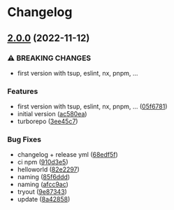 # Changelog

## [2.0.0](https://github.com/stijnvanhulle/template/compare/@stijnvanhulle/template-demo-v1.0.0...@stijnvanhulle/template-demo-v2.0.0) (2022-11-12)


### ⚠ BREAKING CHANGES

* first version with tsup, eslint, nx, pnpm, ...

### Features

* first version with tsup, eslint, nx, pnpm, ... ([05f6781](https://github.com/stijnvanhulle/template/commit/05f6781b0509f10ba2de59d060dfe4f583faf311))
* initial version ([ac580ea](https://github.com/stijnvanhulle/template/commit/ac580eaf54d5b91bcab07ced68f7b67148e7d004))
* turborepo ([3ee45c7](https://github.com/stijnvanhulle/template/commit/3ee45c762d1d26abaf424e8feb32b8433ffe0e31))


### Bug Fixes

* changelog + release yml ([68edf5f](https://github.com/stijnvanhulle/template/commit/68edf5f548531e3907b491f90688ba4c52f93e4e))
* ci npm ([910d3e5](https://github.com/stijnvanhulle/template/commit/910d3e5a3af4f556eee79701e693163dce0722aa))
* helloworld ([82e2297](https://github.com/stijnvanhulle/template/commit/82e22970b868a7386759e432820d2181d1b6fb26))
* naming ([85f6ddd](https://github.com/stijnvanhulle/template/commit/85f6ddd56e5b373259a6f3c92cca7f12077eb583))
* naming ([afcc9ac](https://github.com/stijnvanhulle/template/commit/afcc9ac8edee939b48363f519eb048ed22f5740e))
* tryout ([9e87343](https://github.com/stijnvanhulle/template/commit/9e8734367f8c806f6443d6a7b9ec9303e89d06c8))
* update ([8a42858](https://github.com/stijnvanhulle/template/commit/8a42858a3434553c0c798f27d4f08e3f5cf7228c))

